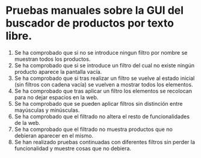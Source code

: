 # Pruebas manuales sobre la GUI del buscador de productos por texto libre.
1. Se ha comprobado que si no se introduce ningun filtro por nombre se muestran todos los productos.
2. Se ha comprobado que si se introduce un filtro del cual no existe ningún producto aparece la pantalla vacía.
3. Se ha comprobado que si tras realizar un filtro se vuelve al estado inicial (sin filtros con cadena vacía) se vuelven a mostrar todos los elementos.
4. Se ha comprobado que tras aplicar un filtro los elementos se recolocan para no dejar espacios en la web.
5. Se ha comprobado que se pueden aplicar filtros sin distinción entre mayúsculas y minúsculas.
6. Se ha comprobado que el filtrado no altera el resto de funcionalidades de la web.
7. Se ha comprobado que el filtrado no muestra productos que no debieran aparecer en el mismo.
8. Se han realizado pruebas continuadas con diferentes filtros sin perder la funcionalidad y muestre cosas que no debiera.